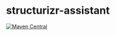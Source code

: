 # structurizr-assistant

[![Maven Central](https://img.shields.io/maven-central/v/com.structurizr/structurizr-assistant.svg?label=Maven%20Central)](https://search.maven.org/artifact/com.structurizr/structurizr-assistant)
